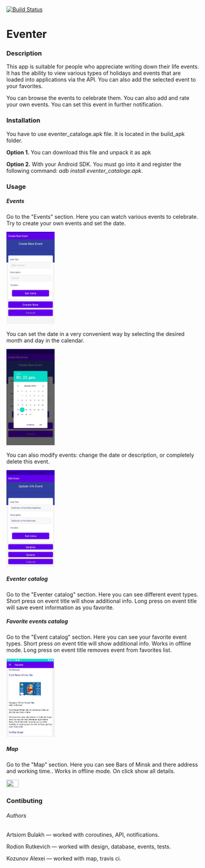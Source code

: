 
[![Build Status](https://travis-ci.com/rexxmagtar/beerfornofear.svg?branch=main)](https://travis-ci.com/rexxmagtar/beerfornofear)
# Eventer

### Description

This app is suitable for people who appreciate writing down their life events. It has the ability to view various types of holidays and events that are loaded into applications via the API. You can also add the selected event to your favorites. 

You can browse the events to celebrate them. You can also add and rate your own events. You can set this event in further notification. 

### Installation 

You have to use eventer_cataloge.apk file. It is located in the build_apk folder.

<b>Option 1.</b> You can download this file and unpack it as apk

<b>Option 2.</b> With your Android SDK. You must go into it and register the following command: <i>adb install eventer_cataloge.apk</i>.

### Usage

##### Events
Go to the "Events" section. Here you can watch various events to celebrate.
Try to create your own events and set the date.

<img src="https://github.com/rexxmagtar/beerfornofear/blob/main/blob/usage_event_2.jpg" width="25%" height="50%">

You can set the date in a very convenient way by selecting the desired month and day in the calendar.

<img src="https://github.com/rexxmagtar/beerfornofear/blob/main/blob/usage_event_3.jpg" width="25%" height="50%">

You can also modify events: change the date or description, or completely delete this event.

<img src="https://github.com/rexxmagtar/beerfornofear/blob/main/blob/usage_event_4.jpg" width="25%" height="50%">


##### Eventer catalog
Go to the "Eventer catalog" section. Here you can see different event types. Short press on event title will show additional info.
Long press on event title will save event information as you favorite.

##### Favorite events catalog

Go to the "Event catalog" section. Here you can see your favorite event types. Short press on event title will show additional info.
Works in offline mode.
Long press on event title removes event from favorites list.

<img src="https://github.com/rexxmagtar/beerfornofear/blob/main/blob/Favorite_beer_.png" width="25%" height="50%">

##### Map

Go to the "Map" section. Here you can see Bars of Minsk and there address and working time..
Works in offline mode.
On click show all details.

<img src="http://dl3.joxi.net/drive/2020/12/22/0028/0804/1893156/56/348affa8c4.jpg" width="25%" height="50%">

### Contibuting
###### Authors
Artsiom Bulakh — worked with coroutines, API, notifications.

Rodion Rutkevich — worked with design, database, events, tests. 

Kozunov Alexei — worked with map, travis ci.
